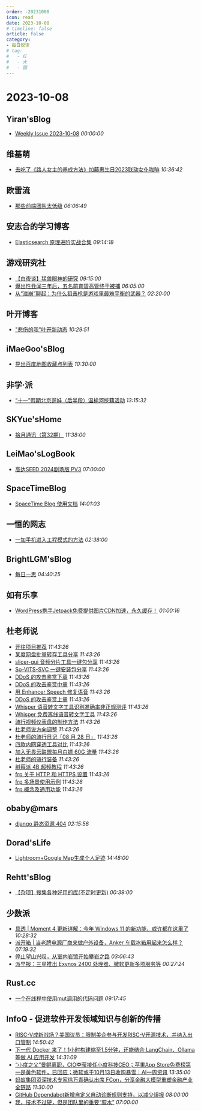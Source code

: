 ```yaml
---
order: -20231008
icon: read
date: 2023-10-08
# timeline: false
article: false
category:
- 每日悦读
# tag:
#   - 红
#   - 大
#   - 圆
---
```


# 2023-10-08 
## Yiran'sBlog<span></span>
* [Weekly Issue 2023-10-08](https://zdyxry.github.io/2023/10/08/Weekly-Issue-2023-10-08/) *00:00:00* 
## 维基萌<span></span>
* [去吃了《路人女主的养成方法》加藤惠生日2023联动女仆咖啡](https://www.wikimoe.com/?post=316) *10:36:42* 
## 欧雷流<span></span>
* [那些前端团队太低级](https://ourai.ws/posts/the-frontend-teams-are-so-low/) *06:06:49* 
## 安志合的学习博客<span></span>
* [Elasticsearch 原理进阶实战合集](https://chegva.com/5802.html) *09:14:18* 
## 游戏研究社<span></span>
* [【白夜谈】猛兽眼神的研究](https://www.yystv.cn/p/11226) *09:15:00* 
* [爆出性丑闻三年后，五名前育碧高管终于被捕](https://www.yystv.cn/p/11224) *06:05:00* 
* [从“滋崩”聊起：为什么狙击枪是游戏里最难平衡的武器？](https://www.yystv.cn/p/11223) *02:20:00* 
## 叶开博客<span></span>
* ["悲伤的我"叶开新动态](https://qq.md/post/706) *10:29:51* 
## iMaeGoo'sBlog<span></span>
* [导出百度地图收藏点列表](https://www.imaegoo.com/2023/export-baidu-map-fav/) *10:30:00* 
## 非学·派<span></span>
* [“十一”假期北京遛娃（后半段）温榆河挖藕活动](https://fxpai.com/shiyijiaqibeijingliuwahoubanduanwenyuhewaouhuodong/) *13:15:32* 
## SKYue'sHome<span></span>
* [拾月通讯（第32期）](https://www.skyue.com/23100819.html) *11:38:00* 
## LeiMao'sLogBook<span></span>
* [高达SEED 2024剧场版 PV3](https://leimao.github.io/essay/Gundam-SEED-2024%E5%89%A7%E5%9C%BA%E7%89%88-PV3/) *07:00:00* 
## SpaceTimeBlog<span></span>
* [SpaceTime Blog 使用文档](https://blog.spacetimee.xyz/2023/09/20/SpaceTime%20Blog%20%E4%BD%BF%E7%94%A8%E6%96%87%E6%A1%A3/) *14:01:03* 
## 一恒的网志<span></span>
* [一加手机进入工程模式的方法](https://hu86.cc/post/4247.html) *02:38:00* 
## BrightLGM'sBlog<span></span>
* [每日一思](http://brightliao.com/2023/07/24/daily-thought/) *04:40:25* 
## 如有乐享<span></span>
* [WordPress携手Jetpack免费提供图片CDN加速，永久缓存！](https://51.ruyo.net/18486.html) *01:00:16* 
## 杜老师说<span></span>
* [开往项目推荐](https://dusays.com/633/) *11:43:26* 
* [某度网盘批量转存工具分享](https://dusays.com/632/) *11:43:26* 
* [slicer-gui 音频分片工具一键包分享](https://dusays.com/631/) *11:43:26* 
* [So-VITS-SVC 一键安装包分享](https://dusays.com/630/) *11:43:26* 
* [DDoS 的攻击鉴赏下章](https://dusays.com/629/) *11:43:26* 
* [DDoS 的攻击鉴赏中章](https://dusays.com/628/) *11:43:26* 
* [用 Enhancer Speech 修复语音](https://dusays.com/627/) *11:43:26* 
* [DDoS 的攻击鉴赏上章](https://dusays.com/626/) *11:43:26* 
* [Whisper 语音转文字工具识别准确率非正规测评](https://dusays.com/625/) *11:43:26* 
* [Whisper 免费离线语音转文字工具](https://dusays.com/624/) *11:43:26* 
* [骑行视频仪表盘的制作方法](https://dusays.com/623/) *11:43:26* 
* [杜老师说方向调整](https://dusays.com/622/) *11:43:26* 
* [杜老师的骑行日记「08 月 28 日」](https://dusays.com/621/) *11:43:26* 
* [四款内网穿透工具对比](https://dusays.com/620/) *11:43:26* 
* [加入无畏云联盟每月白嫖 60G 流量](https://dusays.com/619/) *11:43:26* 
* [杜老师的骑行装备](https://dusays.com/618/) *11:43:26* 
* [树莓派 4B 超频教程](https://dusays.com/617/) *11:43:26* 
* [frp 关于 HTTP 和 HTTPS 设置](https://dusays.com/616/) *11:43:26* 
* [frp 多场景使用示例](https://dusays.com/615/) *11:43:26* 
* [frp 概念及通用功能](https://dusays.com/614/) *11:43:26* 
## obaby@mars<span></span>
* [django 静态资源 404](https://h4ck.org.cn/2023/10/django-%e9%9d%99%e6%80%81%e8%b5%84%e6%ba%90-404/) *02:15:56* 
## Dorad'sLife<span></span>
* [Lightroom+Google Map生成个人足迹](https://blog.cuger.cn/p/6458/) *14:48:00* 
## Rehtt'sBlog<span></span>
* [【杂项】搜集各种好用的库(不定时更新)](https://rehtt.com/index.php/archives/262/) *00:39:00* 
## 少数派<span></span>
* [具透 | Moment 4 更新详解：今年 Windows 11 的新功能，或许都在这里了](https://sspai.com/post/83418) *10:28:32* 
* [派开箱 | 当老牌电源厂商来做户外设备，Anker 车载冰箱用起来怎么样？](https://sspai.com/post/83348) *07:19:32* 
* [停止望山兴叹，从室内岩馆开始攀岩之路](https://sspai.com/post/82795) *03:06:43* 
* [派早报：三星推出 Exynos 2400 处理器、微软更新多项服务等](https://sspai.com/post/83403) *00:27:24* 
## Rust.cc<span></span>
* [一个在线程中使用mut调用的代码问题](https://rustcc.cn/article?id=579f44ba-96bb-42c5-8846-5af1c8acb05e) *09:17:45* 
## InfoQ - 促进软件开发领域知识与创新的传播<span></span>
* [RISC-V成新战场？美国议员：限制美企参与开发RISC-V开源技术，并纳入出口管制](https://www.infoq.cn/article/Muye0Jrc84wvbzePFjaH?utm_source=rss&utm_medium=article) *14:50:42* 
* [下一代 Docker 来了！1小时构建缩至1.5分钟，还能结合 LangChain、Ollama 等做 AI 应用开发](https://www.infoq.cn/article/BtbxbUZVrRU79kvPqXH0?utm_source=rss&utm_medium=article) *14:31:09* 
* [“小度之父”景鲲离职，CIO李莹接任小度科技CEO；苹果App Store免费榜第一是黄色软件，已回应；微软或于10月13日收购暴雪｜AI一周资讯](https://www.infoq.cn/article/7RtPIpIeGj2WO2yzWrAr?utm_source=rss&utm_medium=article) *13:35:00* 
* [蚂蚁集团资深技术专家徐万青确认出席 FCon，分享金融大模型重塑金融产业全链路](https://www.infoq.cn/article/vZKEJlWRjpooghB8OM8X?utm_source=rss&utm_medium=article) *11:30:00* 
* [GitHub Dependabot新增自定义自动诊断规则支持，以减少误报](https://www.infoq.cn/article/il0cdfM7hrVAR4k5srOT?utm_source=rss&utm_medium=article) *08:00:00* 
* [我，技术不过硬，但是团队里的重要“胶水”](https://www.infoq.cn/article/0lDFMyEWwRNvjrrEpAv2?utm_source=rss&utm_medium=article) *07:00:00* 

